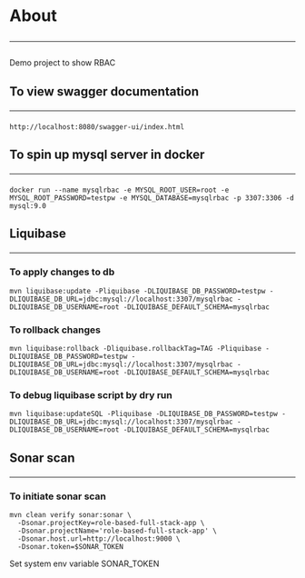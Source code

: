 # About <hr />
Demo project to show RBAC

## To view swagger documentation <hr />
```shell
http://localhost:8080/swagger-ui/index.html
```

## To spin up mysql server in docker <hr />
```shell
docker run --name mysqlrbac -e MYSQL_ROOT_USER=root -e MYSQL_ROOT_PASSWORD=testpw -e MYSQL_DATABASE=mysqlrbac -p 3307:3306 -d mysql:9.0
```

## Liquibase <hr />
### To apply changes to db
```shell
mvn liquibase:update -Pliquibase -DLIQUIBASE_DB_PASSWORD=testpw -DLIQUIBASE_DB_URL=jdbc:mysql://localhost:3307/mysqlrbac -DLIQUIBASE_DB_USERNAME=root -DLIQUIBASE_DEFAULT_SCHEMA=mysqlrbac
```

### To rollback changes
```shell
mvn liquibase:rollback -Dliquibase.rollbackTag=TAG -Pliquibase -DLIQUIBASE_DB_PASSWORD=testpw -DLIQUIBASE_DB_URL=jdbc:mysql://localhost:3307/mysqlrbac -DLIQUIBASE_DB_USERNAME=root -DLIQUIBASE_DEFAULT_SCHEMA=mysqlrbac
```

### To debug liquibase script by dry run
```shell
mvn liquibase:updateSQL -Pliquibase -DLIQUIBASE_DB_PASSWORD=testpw -DLIQUIBASE_DB_URL=jdbc:mysql://localhost:3307/mysqlrbac -DLIQUIBASE_DB_USERNAME=root -DLIQUIBASE_DEFAULT_SCHEMA=mysqlrbac
```

## Sonar scan <hr />
### To initiate sonar scan
```shell
mvn clean verify sonar:sonar \
  -Dsonar.projectKey=role-based-full-stack-app \
  -Dsonar.projectName='role-based-full-stack-app' \
  -Dsonar.host.url=http://localhost:9000 \
  -Dsonar.token=$SONAR_TOKEN
```
Set system env variable SONAR_TOKEN

